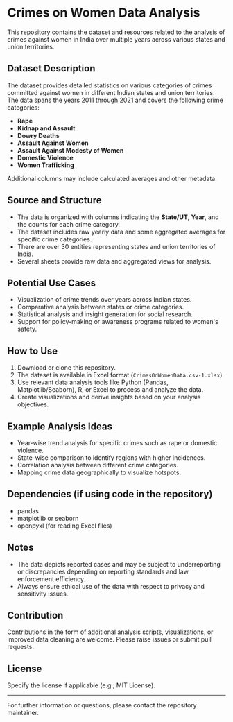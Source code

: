 # Crimes on Women Data Analysis

This repository contains the dataset and resources related to the analysis of crimes against women in India over multiple years across various states and union territories.

## Dataset Description

The dataset provides detailed statistics on various categories of crimes committed against women in different Indian states and union territories. The data spans the years 2011 through 2021 and covers the following crime categories:

- **Rape**
- **Kidnap and Assault**
- **Dowry Deaths**
- **Assault Against Women**
- **Assault Against Modesty of Women**
- **Domestic Violence**
- **Women Trafficking**

Additional columns may include calculated averages and other metadata.

## Source and Structure

- The data is organized with columns indicating the **State/UT**, **Year**, and the counts for each crime category.
- The dataset includes raw yearly data and some aggregated averages for specific crime categories.
- There are over 30 entities representing states and union territories of India.
- Several sheets provide raw data and aggregated views for analysis.

## Potential Use Cases

- Visualization of crime trends over years across Indian states.
- Comparative analysis between states or crime categories.
- Statistical analysis and insight generation for social research.
- Support for policy-making or awareness programs related to women's safety.

## How to Use

1. Download or clone this repository.
2. The dataset is available in Excel format (`CrimesOnWomenData.csv-1.xlsx`).
3. Use relevant data analysis tools like Python (Pandas, Matplotlib/Seaborn), R, or Excel to process and analyze the data.
4. Create visualizations and derive insights based on your analysis objectives.

## Example Analysis Ideas

- Year-wise trend analysis for specific crimes such as rape or domestic violence.
- State-wise comparison to identify regions with higher incidences.
- Correlation analysis between different crime categories.
- Mapping crime data geographically to visualize hotspots.

## Dependencies (if using code in the repository)

- pandas
- matplotlib or seaborn
- openpyxl (for reading Excel files)

## Notes

- The data depicts reported cases and may be subject to underreporting or discrepancies depending on reporting standards and law enforcement efficiency.
- Always ensure ethical use of the data with respect to privacy and sensitivity issues.

## Contribution

Contributions in the form of additional analysis scripts, visualizations, or improved data cleaning are welcome. Please raise issues or submit pull requests.

## License

Specify the license if applicable (e.g., MIT License).

---

For further information or questions, please contact the repository maintainer.

